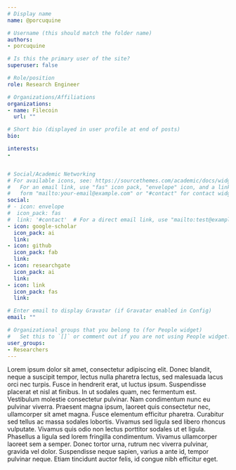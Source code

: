 ```yaml
---
# Display name
name: @porcuquine

# Username (this should match the folder name)
authors:
- porcuquine

# Is this the primary user of the site?
superuser: false

# Role/position
role: Research Engineer

# Organizations/Affiliations
organizations:
- name: Filecoin
  url: ""

# Short bio (displayed in user profile at end of posts)
bio:

interests:
-


# Social/Academic Networking
# For available icons, see: https://sourcethemes.com/academic/docs/widgets/#icons
#   For an email link, use "fas" icon pack, "envelope" icon, and a link in the
#   form "mailto:your-email@example.com" or "#contact" for contact widget.
social:
# - icon: envelope
#  icon_pack: fas
#  link: '#contact'  # For a direct email link, use "mailto:test@example.org".
- icon: google-scholar
  icon_pack: ai
  link:
- icon: github
  icon_pack: fab
  link:
- icon: researchgate
  icon_pack: ai
  link:
- icon: link
  icon_pack: fas
  link:  

# Enter email to display Gravatar (if Gravatar enabled in Config)
email: ""

# Organizational groups that you belong to (for People widget)
#   Set this to `[]` or comment out if you are not using People widget.  
user_groups:
- Researchers
---
```


Lorem ipsum dolor sit amet, consectetur adipiscing elit. Donec blandit, neque a suscipit tempor, lectus nulla pharetra lectus, sed malesuada lacus orci nec turpis. Fusce in hendrerit erat, ut luctus ipsum. Suspendisse placerat et nisl at finibus. In ut sodales quam, nec fermentum est. Vestibulum molestie consectetur pulvinar. Nam condimentum nunc eu pulvinar viverra. Praesent magna ipsum, laoreet quis consectetur nec, ullamcorper sit amet magna. Fusce elementum efficitur pharetra. Curabitur sed tellus ac massa sodales lobortis. Vivamus sed ligula sed libero rhoncus vulputate. Vivamus quis odio non lectus porttitor sodales ut et ligula. Phasellus a ligula sed lorem fringilla condimentum. Vivamus ullamcorper laoreet sem a semper. Donec tortor urna, rutrum nec viverra pulvinar, gravida vel dolor. Suspendisse neque sapien, varius a ante id, tempor pulvinar neque. Etiam tincidunt auctor felis, id congue nibh efficitur eget.

